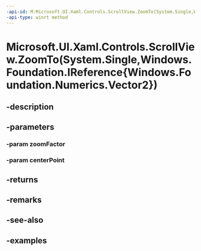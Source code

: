 ```yaml
---
-api-id: M:Microsoft.UI.Xaml.Controls.ScrollView.ZoomTo(System.Single,Windows.Foundation.IReference{Windows.Foundation.Numerics.Vector2})
-api-type: winrt method
---
```


# Microsoft.UI.Xaml.Controls.ScrollView.ZoomTo(System.Single,Windows.Foundation.IReference{Windows.Foundation.Numerics.Vector2})

<!--
public Microsoft.UI.Xaml.Controls.ZoomInfo ZoomTo (float zoomFactor, System.Nullable<System.Numerics.Vector2> centerPoint);
-->


## -description

## -parameters

### -param zoomFactor

### -param centerPoint

## -returns

## -remarks

## -see-also

## -examples


